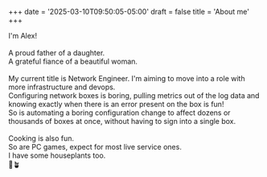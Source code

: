 +++
date = '2025-03-10T09:50:05-05:00'
draft = false
title = 'About me'
+++

I'm Alex!\
\
A proud father of a daughter.\
A grateful fiance of a beautiful woman.\
\
My current title is Network Engineer. I'm aiming to move into a role with more infrastructure and devops.\
Configuring network boxes is boring, pulling metrics out of the log data and knowing exactly when there is an error present on the box is fun!\
So is automating a boring configuration change to affect dozens or thousands of boxes at once, without having to sign into a single box.\
\
Cooking is also fun.\
So are PC games, expect for most live service ones.\
I have some houseplants too.\
🐫🪴
